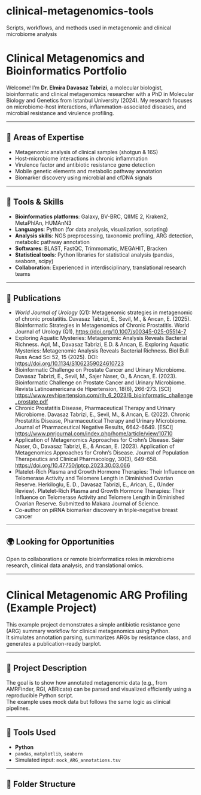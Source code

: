 # clinical-metagenomics-tools
Scripts, workflows, and methods used in metagenomic and clinical microbiome analysis
# Clinical Metagenomics and Bioinformatics Portfolio

Welcome! I’m **Dr. Elmira Davasaz Tabrizi**, a molecular biologist, bioinformatic and clinical metagenomics researcher with a PhD in Molecular Biology and Genetics from Istanbul University (2024). My research focuses on microbiome-host interactions, inflammation-associated diseases, and microbial resistance and virulence profiling.

---

## 🔬 Areas of Expertise

- Metagenomic analysis of clinical samples (shotgun & 16S)
- Host-microbiome interactions in chronic inflammation
- Virulence factor and antibiotic resistance gene detection
- Mobile genetic elements and metabolic pathway annotation
- Biomarker discovery using microbial and cfDNA signals

---

## 🧰 Tools & Skills

- **Bioinformatics platforms**: Galaxy, BV-BRC, QIIME 2, Kraken2, MetaPhlAn, HUMAnN3
- **Languages**: Python (for data analysis, visualization, scripting)
- **Analysis skills**: NGS preprocessing, taxonomic profiling, ARG detection, metabolic pathway annotation
- **Softwares**: BLAST, FastQC, Trimmomatic, MEGAHIT, Bracken
- **Statistical tools**: Python libraries for statistical analysis (pandas, seaborn, scipy)
- **Collaboration**: Experienced in interdisciplinary, translational research teams

---

## 📄 Publications

- *World Journal of Urology* (Q1): Metagenomic strategies in metagenomic of chronic prostatitis. Davasaz Tabrizi, E., Sevil, M., & Arıcan, E. (2025). Bioinformatic Strategies in Metagenomics of Chronic Prostatitis. World Journal of Urology (Q1), https://doi.org/10.1007/s00345-025-05514-7
- Exploring Aquatic Mysteries: Metagenomic Analysis Reveals Bacterial Richness. Açıl, M., Davasaz Tabrizi, E.D. & Arıcan, E. Exploring Aquatic Mysteries: Metagenomic Analysis Reveals Bacterial Richness. Biol Bull Russ Acad Sci 52, 15 (2025).
DOI:  https://doi.org/10.1134/S1062359024610723
- Bioinformatic Challenge on Prostate Cancer and Urinary Microbiome. Davasaz Tabrizi, E., Sevil, M., Sajer Naser, O., & Arıcan, E. (2023). Bioinformatic Challenge on Prostate Cancer and Urinary Microbiome. Revista Latinoamericana de Hipertension, 18(6), 266-273. [SCI] https://www.revhipertension.com/rlh_6_2023/6_bioinformatic_challenge_prostate.pdf
- Chronic Prostatitis Disease, Pharmaceutical Therapy and Urinary Microbiome. Davasaz Tabrizi, E., Sevil, M., & Arıcan, E. (2022). Chronic Prostatitis Disease, Pharmaceutical Therapy and Urinary Microbiome. Journal of Pharmaceutical Negative Results, 6642-6649. [ESCI]
https://www.pnrjournal.com/index.php/home/article/view/10710
- Application of Metagenomics Approaches for Crohn’s Disease. Sajer Naser, O., Davasaz Tabrizi, E., & Arıcan, E. (2023). Application of Metagenomics Approaches for Crohn’s Disease. Journal of Population Therapeutics and Clinical Pharmacology, 30(3), 649-658.
https://doi.org/10.47750/jptcp.2023.30.03.066
- Platelet-Rich Plasma and Growth Hormone Therapies: Their Influence on Telomerase Activity and Telomere Length in Diminished Ovarian Reserve. Herkiloglu, E. D., Davasaz Tabrizi, E., Arican, E., (Under Review). Platelet-Rich Plasma and Growth Hormone Therapies: Their Influence on Telomerase Activity and Telomere Length in Diminished Ovarian Reserve. Submitted to Makara Journal of Science.
- Co-author on piRNA biomarker discovery in triple-negative breast cancer

---

## 🌍 Looking for Opportunities

Open to collaborations or remote bioinformatics roles in microbiome research, clinical data analysis, and translational omics.


---

# Clinical Metagenomic ARG Profiling (Example Project)

This example project demonstrates a simple antibiotic resistance gene (ARG) summary workflow for clinical metagenomics using Python.  
It simulates annotation parsing, summarizes ARGs by resistance class, and generates a publication-ready barplot.

---

## 🔬 Project Description

The goal is to show how annotated metagenomic data (e.g., from AMRFinder, RGI, ABRicate) can be parsed and visualized efficiently using a reproducible Python script.  
The example uses mock data but follows the same logic as clinical pipelines.

---

## 🧰 Tools Used

- **Python**
- `pandas`, `matplotlib`, `seaborn`
- Simulated input: `mock_ARG_annotations.tsv`

---

## 📁 Folder Structure



